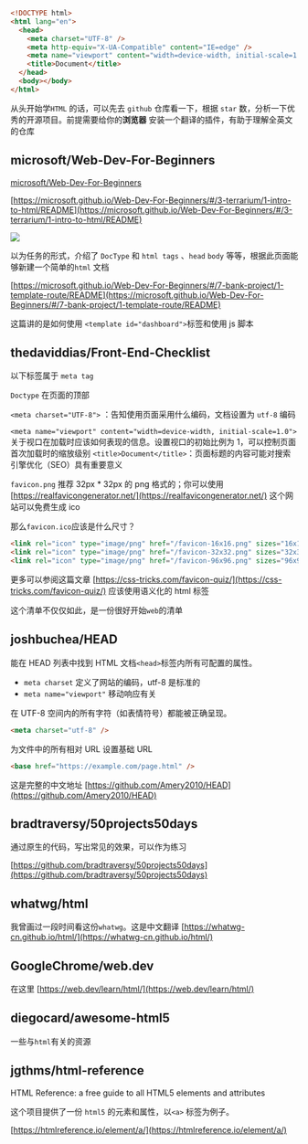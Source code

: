 ```html
<!DOCTYPE html>
<html lang="en">
  <head>
    <meta charset="UTF-8" />
    <meta http-equiv="X-UA-Compatible" content="IE=edge" />
    <meta name="viewport" content="width=device-width, initial-scale=1.0" />
    <title>Document</title>
  </head>
  <body></body>
</html>
```

从头开始学`HTML` 的话，可以先去 `github` 仓库看一下，根据 `star` 数，分析一下优秀的开源项目。前提需要给你的**浏览器** 安装一个翻译的插件，有助于理解全英文的仓库

## microsoft/Web-Dev-For-Beginners

[microsoft/Web-Dev-For-Beginners](https://github.com/microsoft/Web-Dev-For-Beginners)

[https://microsoft.github.io/Web-Dev-For-Beginners/#/3-terrarium/1-intro-to-html/README](https://microsoft.github.io/Web-Dev-For-Beginners/#/3-terrarium/1-intro-to-html/README)

![](https://microsoft.github.io/Web-Dev-For-Beginners/sketchnotes/webdev101-html.png)

以为任务的形式，介绍了 `DocType` 和 `html tags` 、`head` `body` 等等，根据此页面能够新建一个简单的`html` 文档

[https://microsoft.github.io/Web-Dev-For-Beginners/#/7-bank-project/1-template-route/README](https://microsoft.github.io/Web-Dev-For-Beginners/#/7-bank-project/1-template-route/README)

这篇讲的是如何使用 `<template id="dashboard">`标签和使用 js 脚本

## thedaviddias/Front-End-Checklist

以下标签属于 `meta tag`

`Doctype` 在页面的顶部

`<meta charset="UTF-8">` ：告知使用页面采用什么编码，文档设置为 `utf-8` 编码

`<meta name="viewport" content="width=device-width, initial-scale=1.0">` 关于视口在加载时应该如何表现的信息。设置视口的初始比例为 1，可以控制页面首次加载时的缩放级别
`<title>Document</title>`：页面标题的内容可能对搜索引擎优化（SEO）具有重要意义

`favicon.png` 推荐 32px \* 32px 的 png 格式的；你可以使用[https://realfavicongenerator.net/](https://realfavicongenerator.net/) 这个网站可以免费生成 ico

那么`favicon.ico`应该是什么尺寸？

```html
<link rel="icon" type="image/png" href="/favicon-16x16.png" sizes="16x16" />
<link rel="icon" type="image/png" href="/favicon-32x32.png" sizes="32x32" />
<link rel="icon" type="image/png" href="/favicon-96x96.png" sizes="96x96" />
```

更多可以参阅这篇文章 [https://css-tricks.com/favicon-quiz/](https://css-tricks.com/favicon-quiz/)
应该使用语义化的 html 标签

这个清单不仅仅如此，是一份很好开始`web`的清单

## joshbuchea/HEAD

能在 HEAD 列表中找到 HTML 文档`<head>`标签内所有可配置的属性。

- `meta charset` 定义了网站的编码，utf-8 是标准的
- `meta name="viewport"` 移动响应有关

在 UTF-8 空间内的所有字符（如表情符号）都能被正确呈现。

```html
<meta charset="utf-8" />
```

为文件中的所有相对 URL 设置基础 URL

```html
<base href="https://example.com/page.html" />
```

这是完整的中文地址 [https://github.com/Amery2010/HEAD](https://github.com/Amery2010/HEAD)

## bradtraversy/50projects50days

通过原生的代码，写出常见的效果，可以作为练习

[https://github.com/bradtraversy/50projects50days](https://github.com/bradtraversy/50projects50days)

## whatwg/html

我曾画过一段时间看这份`whatwg`。这是中文翻译 [https://whatwg-cn.github.io/html/](https://whatwg-cn.github.io/html/)

## GoogleChrome/web.dev

在这里 [https://web.dev/learn/html/](https://web.dev/learn/html/)

## diegocard/awesome-html5

一些与`html`有关的资源

## jgthms/html-reference

HTML Reference: a free guide to all HTML5 elements and attributes

这个项目提供了一份 `html5` 的元素和属性，以`<a>` 标签为例子。

[https://htmlreference.io/element/a/](https://htmlreference.io/element/a/)

